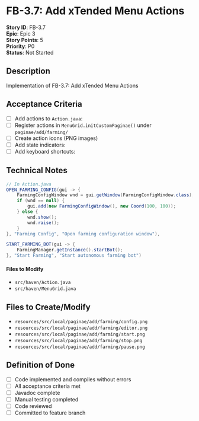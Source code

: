 # FB-3.7: Add xTended Menu Actions

**Story ID**: FB-3.7  
**Epic**: Epic 3  
**Story Points**: 5  
**Priority**: P0  
**Status**: Not Started  

## Description
Implementation of FB-3.7: Add xTended Menu Actions

## Acceptance Criteria
- [ ] Add actions to `Action.java`:
- [ ] Register actions in `MenuGrid.initCustomPaginae()` under `paginae/add/farming/`
- [ ] Create action icons (PNG images)
- [ ] Add state indicators:
- [ ] Add keyboard shortcuts:

## Technical Notes
```java
// In Action.java
OPEN_FARMING_CONFIG(gui -> {
    FarmingConfigWindow wnd = gui.getWindow(FarmingConfigWindow.class);
    if (wnd == null) {
        gui.add(new FarmingConfigWindow(), new Coord(100, 100));
    } else {
        wnd.show();
        wnd.raise();
    }
}, "Farming Config", "Open farming configuration window"),

START_FARMING_BOT(gui -> {
    FarmingManager.getInstance().startBot();
}, "Start Farming", "Start autonomous farming bot")
```

#### Files to Modify
- `src/haven/Action.java`
- `src/haven/MenuGrid.java`

## Files to Create/Modify
- `resources/src/local/paginae/add/farming/config.png`
- `resources/src/local/paginae/add/farming/editor.png`
- `resources/src/local/paginae/add/farming/start.png`
- `resources/src/local/paginae/add/farming/stop.png`
- `resources/src/local/paginae/add/farming/pause.png`

## Definition of Done
- [ ] Code implemented and compiles without errors
- [ ] All acceptance criteria met
- [ ] Javadoc complete
- [ ] Manual testing completed
- [ ] Code reviewed
- [ ] Committed to feature branch
